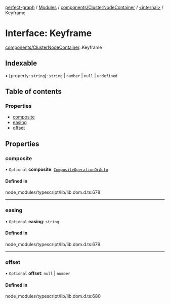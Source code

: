 [perfect-graph](../README.md) / [Modules](../modules.md) / [components/ClusterNodeContainer](../modules/components_ClusterNodeContainer.md) / [<internal\>](../modules/components_ClusterNodeContainer._internal_.md) / Keyframe

# Interface: Keyframe

[components/ClusterNodeContainer](../modules/components_ClusterNodeContainer.md).[<internal>](../modules/components_ClusterNodeContainer._internal_.md).Keyframe

## Indexable

▪ [property: `string`]: `string` \| `number` \| ``null`` \| `undefined`

## Table of contents

### Properties

- [composite](components_ClusterNodeContainer._internal_.Keyframe.md#composite)
- [easing](components_ClusterNodeContainer._internal_.Keyframe.md#easing)
- [offset](components_ClusterNodeContainer._internal_.Keyframe.md#offset)

## Properties

### composite

• `Optional` **composite**: [`CompositeOperationOrAuto`](../modules/components_ClusterNodeContainer._internal_.md#compositeoperationorauto)

#### Defined in

node_modules/typescript/lib/lib.dom.d.ts:678

___

### easing

• `Optional` **easing**: `string`

#### Defined in

node_modules/typescript/lib/lib.dom.d.ts:679

___

### offset

• `Optional` **offset**: ``null`` \| `number`

#### Defined in

node_modules/typescript/lib/lib.dom.d.ts:680
